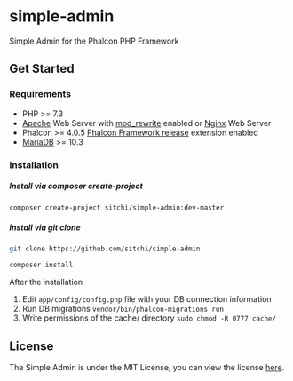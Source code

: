 # simple-admin
Simple Admin for the Phalcon PHP Framework

## Get Started

### Requirements

* PHP >= 7.3
* [Apache][1] Web Server with [mod_rewrite][2] enabled or [Nginx][3] Web Server
* Phalcon >= 4.0.5 [Phalcon Framework release][4] extension enabled
* [MariaDB][5] >= 10.3

### Installation

##### Install via composer create-project

```bash
composer create-project sitchi/simple-admin:dev-master
```

##### Install via git clone

```bash
git clone https://github.com/sitchi/simple-admin

composer install
```

After the installation

1. Edit `app/config/config.php` file with your DB connection information
2. Run DB migrations `vendor/bin/phalcon-migrations run`
3. Write permissions of the cache/ directory `sudo chmod -R 0777 cache/`

## License

The Simple Admin is under the MIT License, you can view the license [here](https://github.com/sitchi/simple-admin/blob/master/LICENSE).

[1]: http://httpd.apache.org/
[2]: http://httpd.apache.org/docs/current/mod/mod_rewrite.html
[3]: http://nginx.org/
[4]: https://github.com/phalcon/cphalcon/releases
[5]: https://mariadb.org/